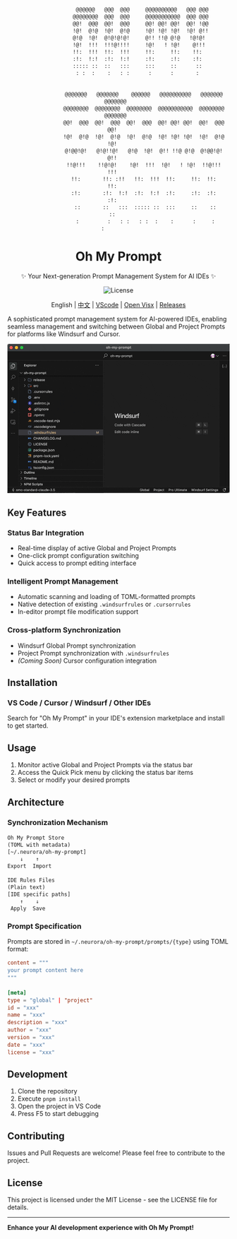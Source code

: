 <div align="center">

```shell
                 @@@@@@   @@@  @@@     @@@@@@@@@@   @@@ @@@  
                @@@@@@@@  @@@  @@@     @@@@@@@@@@@  @@@ @@@  
                @@!  @@@  @@!  @@@     @@! @@! @@!  @@! !@@  
                !@!  @!@  !@!  @!@     !@! !@! !@!  !@! @!!  
                @!@  !@!  @!@!@!@!     @!! !!@ @!@   !@!@!   
                !@!  !!!  !!!@!!!!     !@!   ! !@!    @!!!   
                !!:  !!!  !!:  !!!     !!:     !!:    !!:    
                :!:  !:!  :!:  !:!     :!:     :!:    :!:    
                ::::: ::  ::   :::     :::     ::      ::    
                 : :  :    :   : :      :      :       :     


                @@@@@@@   @@@@@@@    @@@@@@   @@@@@@@@@@   @@@@@@@   @@@@@@@  
                @@@@@@@@  @@@@@@@@  @@@@@@@@  @@@@@@@@@@@  @@@@@@@@  @@@@@@@  
                @@!  @@@  @@!  @@@  @@!  @@@  @@! @@! @@!  @@!  @@@    @@!    
                !@!  @!@  !@!  @!@  !@!  @!@  !@! !@! !@!  !@!  @!@    !@!    
                @!@@!@!   @!@!!@!   @!@  !@!  @!! !!@ @!@  @!@@!@!     @!!    
                !!@!!!    !!@!@!    !@!  !!!  !@!   ! !@!  !!@!!!      !!!    
                !!:       !!: :!!   !!:  !!!  !!:     !!:  !!:         !!:    
                :!:       :!:  !:!  :!:  !:!  :!:     :!:  :!:         :!:    
                 ::       ::   :::  ::::: ::  :::     ::    ::          ::    
                 :         :   : :   : :  :    :      :     :           :          

```

<h1 align="center">Oh My Prompt</h1>

<p align="center">
  ✨ Your Next-generation Prompt Management System for AI IDEs ✨
</p>

<p align="center">
  <img src="https://img.shields.io/badge/License-MIT-blue.svg?style=flat-square&color=00a8f0" alt="License" />
</p>

English | [中文](./README.zh-CN.md) | [VScode](https://marketplace.visualstudio.com/items?itemName=markshawn2020.oh-my-prompt) | [Open Visx](https://open-vsx.org/extension/markshawn2020/oh-my-prompt) | [Releases](https://github.com/markshawn2020/oh-my-prompt/releases)

</div>


A sophisticated prompt management system for AI-powered IDEs, enabling seamless management and switching between Global and Project Prompts for platforms like Windsurf and Cursor.

![Demo GIF](./assets/demo.gif)

## Key Features

### Status Bar Integration
- Real-time display of active Global and Project Prompts
- One-click prompt configuration switching
- Quick access to prompt editing interface

### Intelligent Prompt Management
- Automatic scanning and loading of TOML-formatted prompts
- Native detection of existing `.windsurfrules` or `.cursorrules`
- In-editor prompt file modification support

### Cross-platform Synchronization
- Windsurf Global Prompt synchronization
- Project Prompt synchronization with `.windsurfrules`
- *(Coming Soon)* Cursor configuration integration

## Installation

### VS Code / Cursor / Windsurf / Other IDEs

Search for "Oh My Prompt" in your IDE's extension marketplace and install to get started.

## Usage

1. Monitor active Global and Project Prompts via the status bar
2. Access the Quick Pick menu by clicking the status bar items
3. Select or modify your desired prompts

## Architecture

### Synchronization Mechanism

 ```
Oh My Prompt Store        
(TOML with metadata)      
[~/.neurora/oh-my-prompt]
     ↓    ↑               
 Export  Import         

IDE Rules Files
(Plain text)
[IDE specific paths]
     ↑    ↓
  Apply  Save
```

### Prompt Specification

Prompts are stored in `~/.neurora/oh-my-prompt/prompts/{type}` using TOML format:

```toml
content = """
your prompt content here
"""

[meta]
type = "global" | "project"
id = "xxx"
name = "xxx"
description = "xxx"
author = "xxx"
version = "xxx"
date = "xxx"
license = "xxx"
```

## Development

1. Clone the repository
2. Execute `pnpm install`
3. Open the project in VS Code
4. Press F5 to start debugging

## Contributing

Issues and Pull Requests are welcome! Please feel free to contribute to the project.

## License

This project is licensed under the MIT License - see the LICENSE file for details.

---

**Enhance your AI development experience with Oh My Prompt!**
